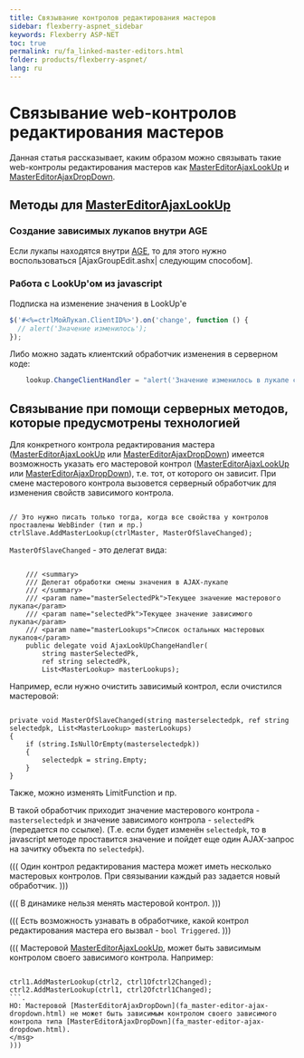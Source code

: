 ```yaml
---
title: Связывание контролов редактирования мастеров
sidebar: flexberry-aspnet_sidebar
keywords: Flexberry ASP-NET
toc: true
permalink: ru/fa_linked-master-editors.html
folder: products/flexberry-aspnet/
lang: ru
---
```


# Связывание web-контролов редактирования мастеров

Данная статья рассказывает, каким образом можно связывать такие web-контролы редактирования мастеров как [MasterEditorAjaxLookUp](fa_master-editor-ajax-lookup.html) и [MasterEditorAjaxDropDown](fa_master-editor-ajax-dropdown.html).

## Методы для [MasterEditorAjaxLookUp](fa_master-editor-ajax-lookup.html)

### Создание зависимых лукапов внутри AGE

Если лукапы находятся внутри [AGE](fa_ajax-group-edit.html), то для этого нужно воспользоваться [AjaxGroupEdit.ashx| следующим способом].

### Работа с LookUp'ом из javascript

Подписка на изменение значения в LookUp'e

```javascript
$('#<%=ctrlМойЛукап.ClientID%>').on('change', function () {
  // alert('Значение изменилось');
});
```

Либо можно задать клиентский обработчик изменения в серверном коде:

```csharp
    lookup.ChangeClientHandler = "alert('Значение изменилось в лукапе с идентификатором {0}');";
```

## Связывание при помощи серверных методов, которые предусмотрены технологией
Для конкретного контрола редактирования мастера ([MasterEditorAjaxLookUp](fa_master-editor-ajax-lookup.html) или [MasterEditorAjaxDropDown](fa_master-editor-ajax-dropdown.html)) имеется возможность указать его мастеровой контрол ([MasterEditorAjaxLookUp](fa_master-editor-ajax-lookup.html) или [MasterEditorAjaxDropDown](fa_master-editor-ajax-dropdown.html)), т.е. тот, от которого он зависит. При смене мастерового контрола вызовется серверный обработчик для изменения свойств зависимого контрола.

```

// Это нужно писать только тогда, когда все свойства у контролов проставлены WebBinder (тип и пр.)
ctrlSlave.AddMasterLookup(ctrlMaster, MasterOfSlaveChanged);
```

`MasterOfSlaveChanged` - это делегат вида:
```

    /// <summary>
    /// Делегат обработки смены значения в AJAX-лукапе
    /// </summary>
    /// <param name="masterSelectedPk">Текущее значение мастерового лукапа</param>
    /// <param name="selectedPk">Текущее значение зависимого лукапа</param>
    /// <param name="masterLookups">Список остальных мастеровых лукапов</param>
    public delegate void AjaxLookUpChangeHandler(
        string masterSelectedPk,
        ref string selectedPk,
        List<MasterLookup> masterLookups);
```

Например, если нужно очистить зависимый контрол, если очистился мастеровой:
```

private void MasterOfSlaveChanged(string masterselectedpk, ref string selectedpk, List<MasterLookup> masterLookups)
{
    if (string.IsNullOrEmpty(masterselectedpk))
    {
        selectedpk = string.Empty;
    }
}
```

Также, можно изменять LimitFunction и пр.

В такой обработчик приходит значение мастерового контрола - `masterselectedpk` и значение зависимого контрола - `selectedPk` (передается по ссылке). (Т.е. если будет изменён `selectedpk`, то в javascript методе проставится значение и пойдет еще один AJAX-запрос на зачитку объекта по `selectedpk`).

(((
<msg type=note>Один контрол редактирования мастера может иметь несколько мастеровых контролов. При связывании каждый раз задается новый обработчик.</msg>
)))

(((
<msg type=note>В динамике нельзя менять мастеровой контрол.</msg>
)))

(((
<msg type=note>Есть возможность узнавать в обработчике, какой контрол редактирования мастера его вызвал - `bool Triggered`.</msg>
)))

(((
<msg type=important>Мастеровой [MasterEditorAjaxLookUp](fa_master-editor-ajax-lookup.html), может быть зависимым контролом своего зависимого контрола. Например:
```

ctrl1.AddMasterLookup(ctrl2, ctrl1Ofctrl2Changed);
ctrl2.AddMasterLookup(ctrl1, ctrl2Ofctrl1Changed);
```.
НО: Мастеровой [MasterEditorAjaxDropDown](fa_master-editor-ajax-dropdown.html) не может быть зависимым контролом своего зависимого контрола типа [MasterEditorAjaxDropDown](fa_master-editor-ajax-dropdown.html).
</msg>
)))
